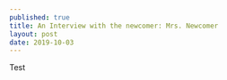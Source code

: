 ```yaml
---
published: true
title: An Interview with the newcomer: Mrs. Newcomer
layout: post
date: 2019-10-03
---
```


Test
